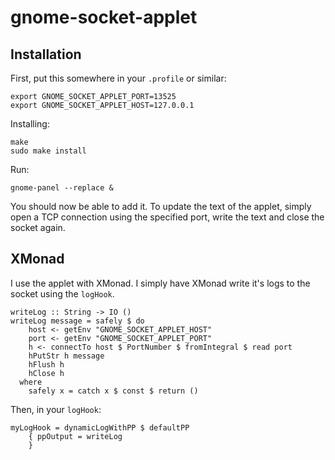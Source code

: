 gnome-socket-applet
===================

Installation
------------

First, put this somewhere in your `.profile` or similar:

    export GNOME_SOCKET_APPLET_PORT=13525
    export GNOME_SOCKET_APPLET_HOST=127.0.0.1

Installing:

    make
    sudo make install

Run:

    gnome-panel --replace &

You should now be able to add it. To update the text of the applet, simply
open a TCP connection using the specified port, write the text and close the
socket again.

XMonad
------

I use the applet with XMonad. I simply have XMonad write it's logs to the socket
using the `logHook`.

    writeLog :: String -> IO ()
    writeLog message = safely $ do
        host <- getEnv "GNOME_SOCKET_APPLET_HOST"
        port <- getEnv "GNOME_SOCKET_APPLET_PORT"
        h <- connectTo host $ PortNumber $ fromIntegral $ read port
        hPutStr h message
        hFlush h
        hClose h
      where
        safely x = catch x $ const $ return ()

Then, in your `logHook`:

    myLogHook = dynamicLogWithPP $ defaultPP
        { ppOutput = writeLog
        }

